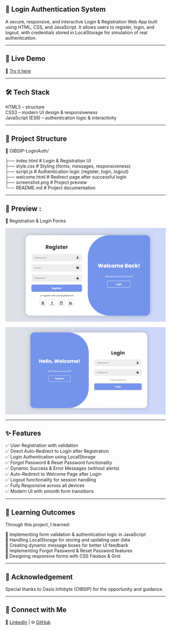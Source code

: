 ## 🔐 Login Authentication System

A secure, responsive, and interactive Login & Registration Web App built using HTML, CSS, and JavaScript.
It allows users to register, login, and logout, with credentials stored in LocalStorage for simulation of real authentication.

---

## 🚀 Live Demo

🔗 [Try it here](https://kunal-web3.github.io/OIBSIP-Login-Authentication-4/) 

---

## 🛠️ Tech Stack

HTML5 – structure <br>
CSS3 – modern UI design & responsiveness <br>
JavaScript (ES6) – authentication logic & interactivity <br>

---

## 📂 Project Structure

📌 OIBSIP-LoginAuth/

├── index.html # Login & Registration UI <br>
├── style.css # Styling (forms, messages, responsiveness) <br>
├── script.js # Authentication logic (register, login, logout) <br>
├── welcome.html # Redirect page after successful login <br>
├── screenshot.png # Project preview <br>
└── README.md # Project documentation <br>

---

## 📸 Preview :

📝 Registration & Login Forms

![Registration Form ](screenshot1.png)  

![Login Form](screenshot2.png) 

---

## ✨ Features

✅ User Registration with validation <br>
✅ Direct Auto-Redirect to Login after Registration <br>
✅ Login Authentication using LocalStorage <br>
✅ Forgot Password & Reset Password functionality <br>
✅ Dynamic Success & Error Messages (without alerts) <br>
✅ Auto-Redirect to Welcome Page after Login <br>
✅ Logout functionality for session handling <br>
✅ Fully Responsive across all devices <br>
✅ Modern UI with smooth form transitions <br>

---

## 🎯 Learning Outcomes

Through this project, I learned: <br>

📌 Implementing form validation & authentication logic in JavaScript <br>
📌 Handling LocalStorage for storing and updating user data <br>
📌 Creating dynamic message boxes for better UI feedback <br>
📌 Implementing Forgot Password & Reset Password features <br>
📌 Designing responsive forms with CSS Flexbox & Grid <br>

---

## 🙌 Acknowledgement

Special thanks to Oasis Infobyte (OIBSIP) for the opportunity and guidance.

---

## 📢 Connect with Me  


🔗 [LinkedIn](https://www.linkedin.com/in/kunal-jadhav-kj) | 🌐 [GitHub](https://github.com/kunal-web3)

